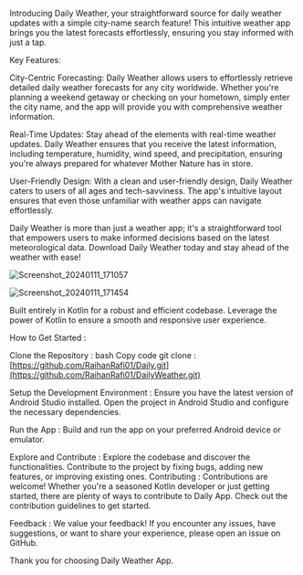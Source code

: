 Introducing Daily Weather, your straightforward source for daily weather updates with a simple city-name search feature! This intuitive weather app brings you the latest forecasts effortlessly, ensuring you stay informed with just a tap.

Key Features:

City-Centric Forecasting: Daily Weather allows users to effortlessly retrieve detailed daily weather forecasts for any city worldwide. Whether you're planning a weekend getaway or checking on your hometown, simply enter the city name, and the app will provide you with comprehensive weather information.

Real-Time Updates: Stay ahead of the elements with real-time weather updates. Daily Weather ensures that you receive the latest information, including temperature, humidity, wind speed, and precipitation, ensuring you're always prepared for whatever Mother Nature has in store.

User-Friendly Design: With a clean and user-friendly design, Daily Weather caters to users of all ages and tech-savviness. The app's intuitive layout ensures that even those unfamiliar with weather apps can navigate effortlessly.

Daily Weather is more than just a weather app; it's a straightforward tool that empowers users to make informed decisions based on the latest meteorological data. Download Daily Weather today and stay ahead of the weather with ease!

![Screenshot_20240111_171057](https://github.com/RaihanRafi01/DailyWeather/assets/84572587/9c7a7ebe-3a8d-4512-bfaa-896e9ac811ef)


![Screenshot_20240111_171454](https://github.com/RaihanRafi01/DailyWeather/assets/84572587/3e3d9d97-b93c-468e-8842-6898ad6f434a)

Built entirely in Kotlin for a robust and efficient codebase. Leverage the power of Kotlin to ensure a smooth and responsive user experience. 

How to Get Started :

Clone the Repository : bash Copy code git clone : [https://github.com/RaihanRafi01/Daily.git](https://github.com/RaihanRafi01/DailyWeather.git) 

Setup the Development Environment : Ensure you have the latest version of Android Studio installed. Open the project in Android Studio and configure the necessary dependencies.

Run the App : Build and run the app on your preferred Android device or emulator. 

Explore and Contribute : Explore the codebase and discover the functionalities. Contribute to the project by fixing bugs, adding new features, or improving existing ones. Contributing : Contributions are welcome! Whether you're a seasoned Kotlin developer or just getting started, there are plenty of ways to contribute to Daily App. Check out the contribution guidelines to get started.

Feedback : We value your feedback! If you encounter any issues, have suggestions, or want to share your experience, please open an issue on GitHub.

Thank you for choosing Daily Weather App.
